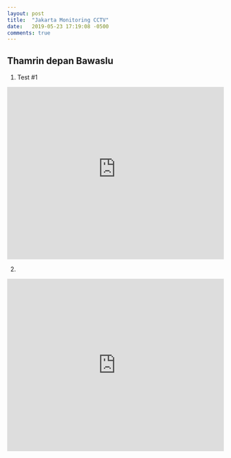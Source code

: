 ```yaml
---
layout: post
title:  "Jakarta Monitoring CCTV"
date:   2019-05-23 17:19:08 -0500
comments: true
---
```


## Thamrin depan Bawaslu
1. Test #1

<iframe width="100%" height="400" src="https://www.youtube-nocookie.com/embed/WO82PoAczTc?rel=0" frameborder="0" gesture="media" allow="encrypted-media" allowfullscreen></iframe>

2. 

<iframe width="100%" height="400" src="http://cctv.balitower.co.id/Menteng-025-700503_2/embed.html?proto=hls" frameborder="0" gesture="media" allow="encrypted-media" allowfullscreen></iframe>

